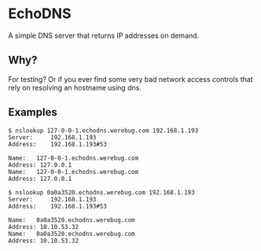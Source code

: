 # EchoDNS

A simple DNS server that returns IP addresses on demand.

## Why?

For testing? Or if you ever find some very bad network access controls that rely on resolving an hostname using dns.

## Examples

```
$ nslookup 127-0-0-1.echodns.werebug.com 192.168.1.193
Server:		192.168.1.193
Address:	192.168.1.193#53

Name:	127-0-0-1.echodns.werebug.com
Address: 127.0.0.1
Name:	127-0-0-1.echodns.werebug.com
Address: 127.0.0.1

$ nslookup 0a0a3520.echodns.werebug.com 192.168.1.193
Server:		192.168.1.193
Address:	192.168.1.193#53

Name:	0a0a3520.echodns.werebug.com
Address: 10.10.53.32
Name:	0a0a3520.echodns.werebug.com
Address: 10.10.53.32
```